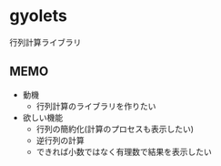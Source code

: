 # gyolets
行列計算ライブラリ
## MEMO
- 動機
	- 行列計算のライブラリを作りたい
- 欲しい機能
	- 行列の簡約化(計算のプロセスも表示したい)
	- 逆行列の計算
	- できれば小数ではなく有理数で結果を表示したい

